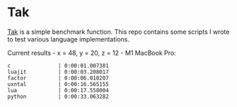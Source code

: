 # Tak

[Tak](https://en.wikipedia.org/wiki/Tak_(function)) is a simple benchmark function. This repo contains some scripts I wrote to test various language implementations.

Current results - x = 48, y = 20, z = 12 - M1 MacBook Pro:
```
c               | 0:00:01.007381
luajit          | 0:00:03.208017
factor          | 0:00:06.010207
uxntal          | 0:00:16.565155
lua             | 0:00:17.558004
python          | 0:00:33.063282
```
